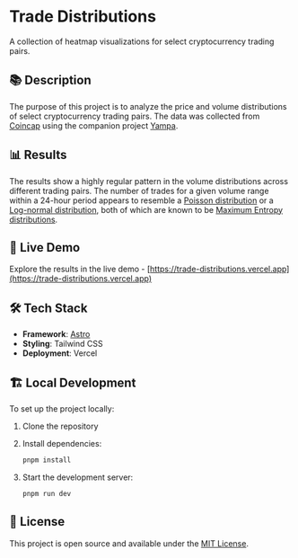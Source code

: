 # Trade Distributions

A collection of heatmap visualizations for select cryptocurrency trading pairs.

## 📚 Description

The purpose of this project is to analyze the price and volume distributions of select cryptocurrency trading pairs. The data was collected from [Coincap](https://coincap.io) using the companion project [Yampa](https://github.com/GoldToothRichards/yampa).

## 📊 Results

The results show a highly regular pattern in the volume distributions across different trading pairs. The number of trades for a given volume range within a 24-hour period appears to resemble a [Poisson distribution](https://en.wikipedia.org/wiki/Poisson_distribution) or a [Log-normal distribution](https://en.wikipedia.org/wiki/Log-normal_distribution), both of which are known to be [Maximum Entropy distributions](https://en.wikipedia.org/wiki/Maximum_entropy_probability_distribution).

## 🌟 Live Demo

Explore the results in the live demo - [https://trade-distributions.vercel.app](https://trade-distributions.vercel.app)

## 🛠️ Tech Stack

- **Framework**: [Astro](https://astro.build)
- **Styling**: Tailwind CSS
- **Deployment**: Vercel

## 🏗️ Local Development

To set up the project locally:

1. Clone the repository
2. Install dependencies:

   ```bash
   pnpm install
   ```

3. Start the development server:

   ```bash
   pnpm run dev
   ```

## 📄 License

This project is open source and available under the [MIT License](LICENSE).
